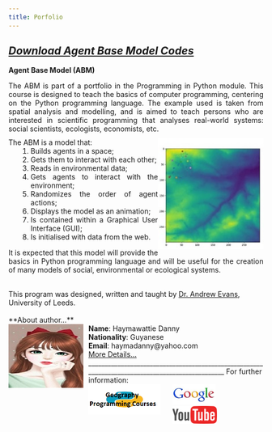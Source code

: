 ```yaml
---
title: Porfolio
---
```


## [*Download Agent Base Model Codes*](https://github.com/haymadanny/)          

**Agent Base Model (ABM)**
<br>

<div class="pull-right" style="text-align: justify">
The ABM is part of a portfolio in the Programming in Python module. This course is designed to teach the basics of computer programming, centering on the Python programming language. The example used is taken from spatial analysis and modelling, and is aimed to teach persons who are interested in scientific programming that analyses real-world systems: social scientists, ecologists, economists, etc.</div>
<div style="margin-top: 10px; text-align: justify"> 
 <img src="ABM.jpg" style="float: right; height: 220px" />
The ABM is a model that:
<ol style="margin-left: 20px; margin-top: 0px">
 <li>Builds agents in a space;</li>
 <li>Gets them to interact with each other;</li>
 <li>Reads in environmental data;</li>
 <li>Gets agents to interact with the environment;</li>
 <li>Randomizes the order of agent actions;</li>
 <li>Displays the model as an animation;</li>
 <li>Is contained within a Graphical User Interface (GUI);</li>
 <li>Is initialised with data from the web.</li>
</ol>
  

It is expected that this model will provide the basics in Python programming language and will be useful for the creation of many models of social, environmental or ecological systems. 
</div>
<br>
<div>
This program was designed, written and taught by <a href="http://www.geog.leeds.ac.uk/people/a.evans/">Dr. Andrew Evans</a>, University of Leeds. 
</div>


<br>
**About author...**
<div>
<img src="Girl.jpg" style="float:left; margin: 0px 10px 10px 0px" />
     <b>Name</b>: Haymawattie Danny <br>
     <b>Nationality</b>: Guyanese <br>
     <b>Email</b>: haymadanny@yahoo.com <br>
     <a href="https://haymadanny.github.io/aboutme">More Details...</a>                           
</div>

<div>
________________________________________________________________________________________________
For further information:
<br>
<div style="float:left; width: 33%"><a href="http://www.geog.leeds.ac.uk/courses/computing/study/core-python/"><img src="py.png" height="60"></a></div>
<div style="float:left; width: 33%"><a href="http://www.google.co.uk"><img src="google.jpg" height="40"></a></div>
<div style="float:left; width:33%"><a href="http://youtube.com"><img src="youtube.png" height="35" /></a></div>
</div>
